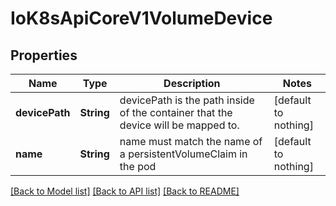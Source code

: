 # IoK8sApiCoreV1VolumeDevice


## Properties
Name | Type | Description | Notes
------------ | ------------- | ------------- | -------------
**devicePath** | **String** | devicePath is the path inside of the container that the device will be mapped to. | [default to nothing]
**name** | **String** | name must match the name of a persistentVolumeClaim in the pod | [default to nothing]


[[Back to Model list]](../README.md#models) [[Back to API list]](../README.md#api-endpoints) [[Back to README]](../README.md)


